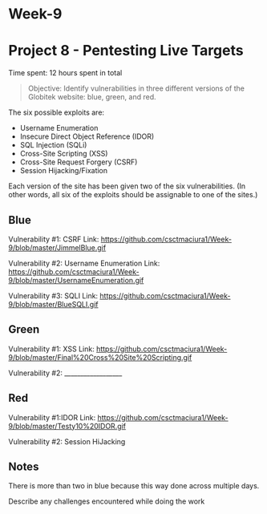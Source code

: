 # Week-9
# Project 8 - Pentesting Live Targets

Time spent: 12 hours spent in total

> Objective: Identify vulnerabilities in three different versions of the Globitek website: blue, green, and red.

The six possible exploits are:
* Username Enumeration
* Insecure Direct Object Reference (IDOR)
* SQL Injection (SQLi)
* Cross-Site Scripting (XSS)
* Cross-Site Request Forgery (CSRF)
* Session Hijacking/Fixation

Each version of the site has been given two of the six vulnerabilities. (In other words, all six of the exploits should be assignable to one of the sites.)

## Blue

Vulnerability #1: CSRF
Link: https://github.com/csctmaciura1/Week-9/blob/master/JimmelBlue.gif

Vulnerability #2: Username Enumeration
Link: https://github.com/csctmaciura1/Week-9/blob/master/UsernameEnumeration.gif

Vulnerability #3: SQLI
Link: https://github.com/csctmaciura1/Week-9/blob/master/BlueSQLI.gif


## Green

Vulnerability #1: XSS
Link: https://github.com/csctmaciura1/Week-9/blob/master/Final%20Cross%20Site%20Scripting.gif 

Vulnerability #2: __________________


## Red

Vulnerability #1:IDOR
Link: https://github.com/csctmaciura1/Week-9/blob/master/Testy10%20IDOR.gif

Vulnerability #2: Session HiJacking


## Notes

There is more than two in blue because this way done across multiple days.

Describe any challenges encountered while doing the work
